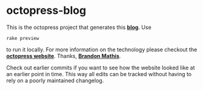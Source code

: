 octopress-blog
==============

This is the octopress project that generates this **[blog](http:matthiasnehlsen.com)**. Use 

    rake preview
    
to run it locally. For more information on the technology please checkout the **[octopress website](http://octopress.org)**. Thanks, **[Brandon Mathis](https://twitter.com/imathis)**.

Check out earlier commits if you want to see how the website looked like at an earlier point in time. This way all edits can be tracked without having to rely on a poorly maintained changelog.